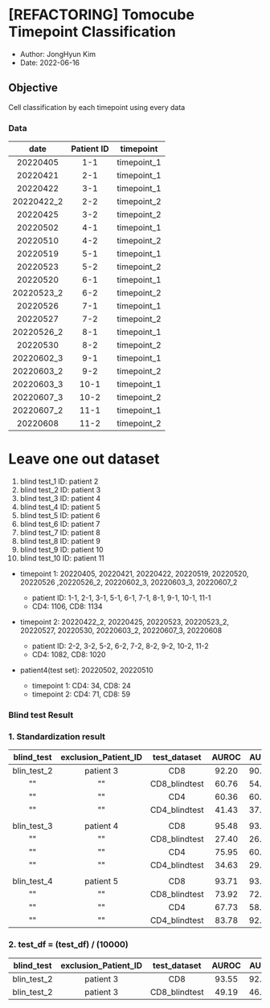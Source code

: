 # [REFACTORING] Tomocube Timepoint Classification 
- Author: JongHyun Kim
- Date: 2022-06-16

## Objective 
Cell classification by each timepoint using every data 

### Data 

|date|Patient ID|timepoint
|:---:|:---:|:---:|
|20220405|1-1|timepoint_1|
|20220421|2-1|timepoint_1|
|20220422|3-1|timepoint_1|
|20220422_2|2-2|timepoint_2|
|20220425|3-2|timepoint_2|
|20220502|4-1|timepoint_1|
|20220510|4-2|timepoint_2|
|20220519|5-1|timepoint_1|
|20220523|5-2|timepoint_2|
|20220520|6-1|timepoint_1|
|20220523_2|6-2|timepoint_2|
|20220526|7-1|timepoint_1|
|20220527|7-2|timepoint_2|
|20220526_2|8-1|timepoint_1|
|20220530|8-2|timepoint_2|
|20220602_3|9-1|timepoint_1|
|20220603_2|9-2|timepoint_2|
|20220603_3|10-1|timepoint_1|
|20220607_3|10-2|timepoint_2|
|20220607_2|11-1|timepoint_1|
|20220608|11-2|timepoint_2|

# Leave one out dataset 
1) blind test_1 ID: patient 2 
2) blind test_2 ID: patient 3 
3) blind test_3 ID: patient 4 
4) blind test_4 ID: patient 5 
5) blind test_5 ID: patient 6 
6) blind test_6 ID: patient 7
7) blind test_7 ID: patient 8 
8) blind test_8 ID: patient 9
9) blind test_9 ID: patient 10 
10) blind test_10 ID: patient 11

- timepoint 1: 20220405, 20220421, 20220422, 20220519, 20220520, 20220526 ,20220526_2, 20220602_3, 20220603_3, 20220607_2
    - patient ID: 1-1, 2-1, 3-1, 5-1, 6-1, 7-1, 8-1, 9-1, 10-1, 11-1
    - CD4: 1106, CD8: 1134
    
- timepoint 2: 20220422_2, 20220425, 20220523, 20220523_2, 20220527, 20220530, 20220603_2, 20220607_3, 20220608
    - patient ID: 2-2, 3-2, 5-2, 6-2, 7-2, 8-2, 9-2, 10-2, 11-2 
    - CD4: 1082, CD8: 1020


- patient4(test set): 20220502, 20220510 
    - timepoint 1: CD4: 34, CD8: 24
    - timepoint 2: CD4: 71, CD8: 59


### Blind test Result 

### 1. Standardization result 
|blind_test|exclusion_Patient_ID|test_dataset|AUROC|AUPR|ACC|loss
|:---:|:---:|:---:|:---:|:---:|:---:|:---:|
|blin_test_2|patient 3|CD8|92.20|90.90|92.06|0.300
|""|""|CD8_blindtest|60.76|54.31|61.76|0.80
|""|""|CD4|60.36|60.12|60.18|0.78
|""|""|CD4_blindtest|41.43|37.18|39.58|1.366
||
|blin_test_3|patient 4|CD8|95.48|93.30|93.98|
|""|""|CD8_blindtest|27.40|26.57|48.19|
|""|""|CD4|75.95|60.80|66.82|
|""|""|CD4_blindtest|34.63|29.07|37.14|
||
|blin_test_4|patient 5|CD8|93.71|93.46|93.51|0.275
|""|""|CD8_blindtest|73.92|72.61|73.48|0.50
|""|""|CD4|67.73|58.07|66.67|0.557
|""|""|CD4_blindtest|83.78|92.65|87.19|0.31

### 2. test_df = (test_df) / (10000)
|blind_test|exclusion_Patient_ID|test_dataset|AUROC|AUPR|ACC|loss
|:---:|:---:|:---:|:---:|:---:|:---:|:---:|
|blin_test_2|patient 3|CD8|93.55|92.20|93.46|0.27
|blin_test_2|patient 3|CD8_blindtest|49.19|46.77|51.96|1.027
